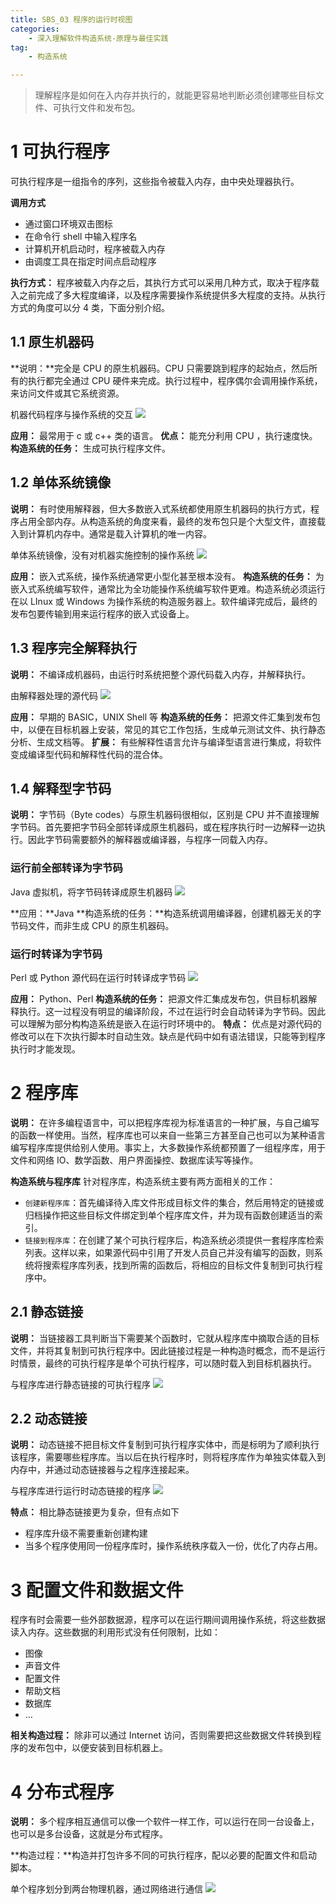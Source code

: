 ```yaml
---
title: SBS_03 程序的运行时视图
categories:
    - 深入理解软件构造系统-原理与最佳实践
tag:
    - 构造系统

---
```


> 理解程序是如何在入内存并执行的，就能更容易地判断必须创建哪些目标文件、可执行文件和发布包。  

# 1 可执行程序
可执行程序是一组指令的序列，这些指令被载入内存，由中央处理器执行。

**调用方式**

+ 通过窗口环境双击图标
+ 在命令行 shell 中输入程序名
+ 计算机开机启动时，程序被载入内存
+ 由调度工具在指定时间点启动程序

**执行方式：** 程序被载入内存之后，其执行方式可以采用几种方式，取决于程序载入之前完成了多大程度编译，以及程序需要操作系统提供多大程度的支持。从执行方式的角度可以分 4 类，下面分别介绍。

## 1.1 原生机器码
**说明：**完全是 CPU 的原生机器码。CPU 只需要跳到程序的起始点，然后所有的执行都完全通过 CPU 硬件来完成。执行过程中，程序偶尔会调用操作系统，来访问文件或其它系统资源。

机器代码程序与操作系统的交互
![](http://o6ul1xz4z.bkt.clouddn.com/SBS_03%20%E7%A8%8B%E5%BA%8F%E7%9A%84%E8%BF%90%E8%A1%8C%E6%97%B6%E8%A7%86%E5%9B%BE/496A5BE2-90AE-4D50-9539-5D77C0FC0168.png)

**应用：** 最常用于 c 或 c++ 类的语言。
**优点：** 能充分利用 CPU ，执行速度快。
**构造系统的任务：** 生成可执行程序文件。

## 1.2 单体系统镜像
**说明：** 有时使用解释器，但大多数嵌入式系统都使用原生机器码的执行方式，程序占用全部内存。从构造系统的角度来看，最终的发布包只是个大型文件，直接载入到计算机内存中。通常是载入计算机的唯一内容。

单体系统镜像，没有对机器实施控制的操作系统
![](http://o6ul1xz4z.bkt.clouddn.com/SBS_03%20%E7%A8%8B%E5%BA%8F%E7%9A%84%E8%BF%90%E8%A1%8C%E6%97%B6%E8%A7%86%E5%9B%BE/F8D579EB-2AC3-4CF3-AA55-E5E6405E886C.png)

**应用：** 嵌入式系统，操作系统通常更小型化甚至根本没有。
**构造系统的任务：** 为嵌入式系统编写软件，通常比为全功能操作系统编写软件更难。构造系统必须运行在以 LInux 或 Windows 为操作系统的构造服务器上。软件编译完成后，最终的发布包要传输到用来运行程序的嵌入式设备上。

## 1.3 程序完全解释执行
**说明：** 不编译成机器码，由运行时系统把整个源代码载入内存，并解释执行。

由解释器处理的源代码
![](http://o6ul1xz4z.bkt.clouddn.com/SBS_03%20%E7%A8%8B%E5%BA%8F%E7%9A%84%E8%BF%90%E8%A1%8C%E6%97%B6%E8%A7%86%E5%9B%BE/49567C82-CE6A-4618-B428-CE45EAE3FA61.png)

**应用：** 早期的 BASIC，UNIX Shell 等
**构造系统的任务：** 把源文件汇集到发布包中，以便在目标机器上安装，常见的其它工作包括，生成单元测试文件、执行静态分析、生成文档等。
**扩展：** 有些解释性语言允许与编译型语言进行集成，将软件变成编译型代码和解释性代码的混合体。

## 1.4 解释型字节码
**说明：** 字节码（Byte codes）与原生机器码很相似，区别是 CPU 并不直接理解字节码。首先要把字节码全部转译成原生机器码，或在程序执行时一边解释一边执行。因此字节码需要额外的解释器或编译器，与程序一同载入内存。

### 运行前全部转译为字节码
Java 虚拟机，将字节码转译成原生机器码
![](http://o6ul1xz4z.bkt.clouddn.com/SBS_03%20%E7%A8%8B%E5%BA%8F%E7%9A%84%E8%BF%90%E8%A1%8C%E6%97%B6%E8%A7%86%E5%9B%BE/0B0359F4-9B2E-4B00-8404-65F19D767A25.png)

**应用：**Java
**构造系统的任务：**构造系统调用编译器，创建机器无关的字节码文件，而非生成 CPU 的原生机器码。

### 运行时转译为字节码
Perl 或 Python 源代码在运行时转译成字节码
![](http://o6ul1xz4z.bkt.clouddn.com/SBS_03%20%E7%A8%8B%E5%BA%8F%E7%9A%84%E8%BF%90%E8%A1%8C%E6%97%B6%E8%A7%86%E5%9B%BE/DCCFA2A4-F197-45D6-A292-AE2B1218A978.png)

**应用：** Python、Perl
**构造系统的任务：** 把源文件汇集成发布包，供目标机器解释执行。这一过程没有明显的编译阶段，不过在运行时会自动转译为字节码。因此可以理解为部分构构造系统是嵌入在运行时环境中的。
**特点：** 优点是对源代码的修改可以在下次执行脚本时自动生效。缺点是代码中如有语法错误，只能等到程序执行时才能发现。

# 2 程序库
**说明：** 在许多编程语言中，可以把程序库视为标准语言的一种扩展，与自己编写的函数一样使用。当然，程序库也可以来自一些第三方甚至自己也可以为某种语言编写程序库提供给别人使用。事实上，大多数操作系统都预置了一组程序库，用于文件和网络 IO、数学函数、用户界面操控、数据库读写等操作。

**构造系统与程序库**
针对程序库，构造系统主要有两方面相关的工作：

+ `创建新程序库`：首先编译待入库文件形成目标文件的集合，然后用特定的链接或归档操作把这些目标文件绑定到单个程序库文件，并为现有函数创建适当的索引。
+ `链接到程序库`：在创建了某个可执行程序后，构造系统必须提供一套程序库检索列表。这样以来，如果源代码中引用了开发人员自己并没有编写的函数，则系统将搜索程序库列表，找到所需的函数后，将相应的目标文件复制到可执行程序中。

## 2.1 静态链接
**说明：** 当链接器工具判断当下需要某个函数时，它就从程序库中摘取合适的目标文件，并将其复制到可执行程序中。因此链接过程是一种构造时概念，而不是运行时情景，最终的可执行程序是单个可执行程序，可以随时载入到目标机器执行。

与程序库进行静态链接的可执行程序
![](http://o6ul1xz4z.bkt.clouddn.com/SBS_03%20%E7%A8%8B%E5%BA%8F%E7%9A%84%E8%BF%90%E8%A1%8C%E6%97%B6%E8%A7%86%E5%9B%BE/D8648558-CD8E-4AD6-A489-4F9E8DA6762F.png)

## 2.2 动态链接
**说明：** 动态链接不把目标文件复制到可执行程序实体中，而是标明为了顺利执行该程序，需要哪些程序库。当以后在执行程序时，则将程序库作为单独实体载入到内存中，并通过动态链接器与之程序连接起来。

与程序库进行运行时动态链接的程序
![](http://o6ul1xz4z.bkt.clouddn.com/SBS_03%20%E7%A8%8B%E5%BA%8F%E7%9A%84%E8%BF%90%E8%A1%8C%E6%97%B6%E8%A7%86%E5%9B%BE/F8F7F185-A622-4D90-BA88-B295FE29338B.png)

**特点：** 相比静态链接更为复杂，但有点如下

+ 程序库升级不需要重新创建构建
+ 当多个程序使用同一份程序库时，操作系统秩序载入一份，优化了内存占用。

# 3 配置文件和数据文件
程序有时会需要一些外部数据源，程序可以在运行期间调用操作系统，将这些数据读入内存。这些数据的利用形式没有任何限制，比如：

+ 图像
+ 声音文件
+ 配置文件
+ 帮助文档
+ 数据库
+ …

**相关构造过程：** 除非可以通过 Internet 访问，否则需要把这些数据文件转换到程序的发布包中，以便安装到目标机器上。

# 4 分布式程序
**说明：** 多个程序相互通信可以像一个软件一样工作，可以运行在同一台设备上，也可以是多台设备，这就是分布式程序。

**构造过程：**构造并打包许多不同的可执行程序，配以必要的配置文件和启动脚本。

单个程序划分到两台物理机器，通过网络进行通信
![](http://o6ul1xz4z.bkt.clouddn.com/SBS_03%20%E7%A8%8B%E5%BA%8F%E7%9A%84%E8%BF%90%E8%A1%8C%E6%97%B6%E8%A7%86%E5%9B%BE/F4C3912F-A939-46C7-AA2D-CA250B4BEDB4.png)